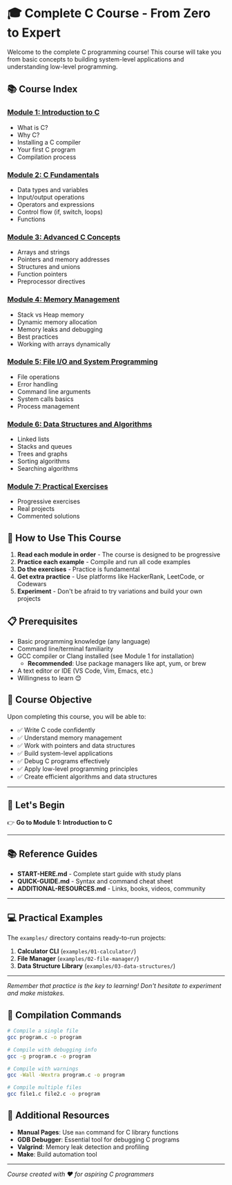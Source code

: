# 🎓 Complete C Course - From Zero to Expert

Welcome to the complete C programming course! This course will take you from basic concepts to building system-level applications and understanding low-level programming.

## 📚 Course Index

### **[Module 1: Introduction to C](module-01-introduction/README.md)**

* What is C?
* Why C?
* Installing a C compiler
* Your first C program
* Compilation process

### **[Module 2: C Fundamentals](module-02-fundamentals/README.md)**

* Data types and variables
* Input/output operations
* Operators and expressions
* Control flow (if, switch, loops)
* Functions

### **[Module 3: Advanced C Concepts](module-03-advanced-concepts/README.md)**

* Arrays and strings
* Pointers and memory addresses
* Structures and unions
* Function pointers
* Preprocessor directives

### **[Module 4: Memory Management](module-04-memory-management/README.md)**

* Stack vs Heap memory
* Dynamic memory allocation
* Memory leaks and debugging
* Best practices
* Working with arrays dynamically

### **[Module 5: File I/O and System Programming](module-05-file-io/README.md)**

* File operations
* Error handling
* Command line arguments
* System calls basics
* Process management

### **[Module 6: Data Structures and Algorithms](module-06-data-structures/README.md)**

* Linked lists
* Stacks and queues
* Trees and graphs
* Sorting algorithms
* Searching algorithms

### **[Module 7: Practical Exercises](module-07-exercises/README.md)**

* Progressive exercises
* Real projects
* Commented solutions

## 🚀 How to Use This Course

1. **Read each module in order** - The course is designed to be progressive
2. **Practice each example** - Compile and run all code examples
3. **Do the exercises** - Practice is fundamental
4. **Get extra practice** - Use platforms like HackerRank, LeetCode, or Codewars
5. **Experiment** - Don't be afraid to try variations and build your own projects

## 📋 Prerequisites

* Basic programming knowledge (any language)
* Command line/terminal familiarity
* GCC compiler or Clang installed (see Module 1 for installation)
  * **Recommended**: Use package managers like apt, yum, or brew
* A text editor or IDE (VS Code, Vim, Emacs, etc.)
* Willingness to learn 😊

## 🎯 Course Objective

Upon completing this course, you will be able to:

* ✅ Write C code confidently
* ✅ Understand memory management
* ✅ Work with pointers and data structures
* ✅ Build system-level applications
* ✅ Debug C programs effectively
* ✅ Apply low-level programming principles
* ✅ Create efficient algorithms and data structures

---

## 📖 Let's Begin

👉 **Go to Module 1: Introduction to C**

---

## 📚 Reference Guides

* **START-HERE.md** - Complete start guide with study plans
* **QUICK-GUIDE.md** - Syntax and command cheat sheet
* **ADDITIONAL-RESOURCES.md** - Links, books, videos, community

---

## 💻 Practical Examples

The `examples/` directory contains ready-to-run projects:

1. **Calculator CLI** (`examples/01-calculator/`)
2. **File Manager** (`examples/02-file-manager/`)
3. **Data Structure Library** (`examples/03-data-structures/`)

---

_Remember that practice is the key to learning! Don't hesitate to experiment and make mistakes._

## 🔧 Compilation Commands

```bash
# Compile a single file
gcc program.c -o program

# Compile with debugging info
gcc -g program.c -o program

# Compile with warnings
gcc -Wall -Wextra program.c -o program

# Compile multiple files
gcc file1.c file2.c -o program
```

## 📖 Additional Resources

* **Manual Pages**: Use `man` command for C library functions
* **GDB Debugger**: Essential tool for debugging C programs
* **Valgrind**: Memory leak detection and profiling
* **Make**: Build automation tool

---

*Course created with ❤️ for aspiring C programmers*

